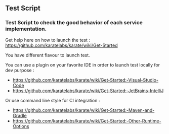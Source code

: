## Test Script

### Test Script to check the good behavior of each service implementation.

Get help here on how to launch the test : https://github.com/karatelabs/karate/wiki/Get-Started

You have different flavour to launch test.

You can use a plugin on your favorite IDE in order to launch test locally for dev purpose :

- https://github.com/karatelabs/karate/wiki/Get-Started:-Visual-Studio-Code
- https://github.com/karatelabs/karate/wiki/Get-Started:-JetBrains-IntelliJ

Or use command line style for CI integration :

- https://github.com/karatelabs/karate/wiki/Get-Started:-Maven-and-Gradle
- https://github.com/karatelabs/karate/wiki/Get-Started:-Other-Runtime-Options